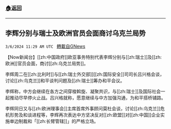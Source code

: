 ###  [:house:返回](README.md)
---


## 李辉分别与瑞士及欧洲官员会面商讨乌克兰局势
`3/6/2024 11:29 AM UTC ` [轉載自GNews](https://gnews.org/articles/2370504)

【Now新闻台】[[zh:中国政府]]欧亚事务特别代表李辉分别与[[zh:瑞士]]及[[zh:欧洲]]官员会面，商讨[[zh:乌克兰局势]]。

李辉周二在[[zh:比利时]]与[[zh:瑞士外交部]][[zh:国际安全]]司司长吕兴格会谈，讨论[[zh:乌克兰]]和平谈判问题及[[zh:瑞士]]筹办和平会议。

李辉称，中方会继续在各方之间穿梭斡旋、凝聚共识，与[[zh:瑞士]]及国际社会一起推动尽早停火止战。吕兴格就称，愿意继续与中方加强沟通，为和平搭桥铺路。

李辉同日又与[[zh:欧洲理事会]]主席首席外事顾问莫杜会谈，讨论[[zh:乌克兰]]危机形势及和谈进程等，李辉再次表达中方坚决反对[[zh:欧盟]]对[[zh:中国]]企业实施单边制裁和「[[zh:长臂管辖]]」的严格立场。
